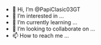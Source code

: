 - 👋 Hi, I’m @PapiClasic03GT
- 👀 I’m interested in ...
- 🌱 I’m currently learning ...
- 💞️ I’m looking to collaborate on ...
- 📫 How to reach me ...

<!---
PapiClasic03GT/PapiClasic03GT is a ✨ special ✨ repository because its `README.md` (this file) appears on your GitHub profile.
You can click the Preview link to take a look at your changes.
--->
